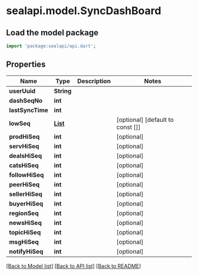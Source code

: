 # sealapi.model.SyncDashBoard

## Load the model package
```dart
import 'package:sealapi/api.dart';
```

## Properties
Name | Type | Description | Notes
------------ | ------------- | ------------- | -------------
**userUuid** | **String** |  | 
**dashSeqNo** | **int** |  | 
**lastSyncTime** | **int** |  | 
**lowSeq** | [**List<LoSeqItem>**](LoSeqItem.md) |  | [optional] [default to const []]
**prodHiSeq** | **int** |  | [optional] 
**servHiSeq** | **int** |  | [optional] 
**dealsHiSeq** | **int** |  | [optional] 
**catsHiSeq** | **int** |  | [optional] 
**followHiSeq** | **int** |  | [optional] 
**peerHiSeq** | **int** |  | [optional] 
**sellerHiSeq** | **int** |  | [optional] 
**buyerHiSeq** | **int** |  | [optional] 
**regionSeq** | **int** |  | [optional] 
**newsHiSeq** | **int** |  | [optional] 
**topicHiSeq** | **int** |  | [optional] 
**msgHiSeq** | **int** |  | [optional] 
**notifyHiSeq** | **int** |  | [optional] 

[[Back to Model list]](../README.md#documentation-for-models) [[Back to API list]](../README.md#documentation-for-api-endpoints) [[Back to README]](../README.md)


